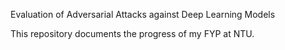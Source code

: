 Evaluation of Adversarial Attacks against Deep Learning Models

This repository documents the progress of my FYP at NTU.

